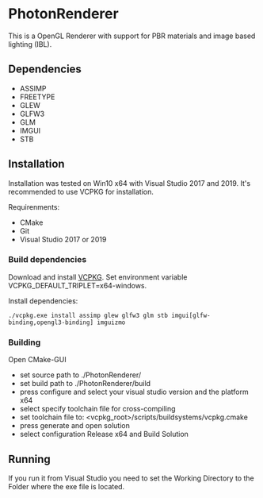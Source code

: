 # PhotonRenderer
This is a OpenGL Renderer with support for PBR materials and image based lighting (IBL).

## Dependencies
- ASSIMP
- FREETYPE
- GLEW
- GLFW3
- GLM
- IMGUI
- STB

## Installation
Installation was tested on Win10 x64 with Visual Studio 2017 and 2019. It's recommended to use VCPKG for installation.

Requirenments: 
- CMake
- Git
- Visual Studio 2017 or 2019

### Build dependencies
Download and install [VCPKG](https://github.com/microsoft/vcpkg). Set environment variable VCPKG_DEFAULT_TRIPLET=x64-windows.

Install dependencies:
```
./vcpkg.exe install assimp glew glfw3 glm stb imgui[glfw-binding,opengl3-binding] imguizmo
```

### Building
Open CMake-GUI
- set source path to ./PhotonRenderer/
- set build path to ./PhotonRenderer/build
- press configure and select your visual studio version and the platform x64
- select specify toolchain file for cross-compiling
- set toolchain file to: <vcpkg_root>/scripts/buildsystems/vcpkg.cmake
- press generate and open solution
- select configuration Release x64 and Build Solution

## Running
If you run it from Visual Studio you need to set the Working Directory to the Folder where the exe file is located.
